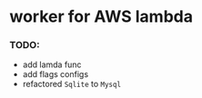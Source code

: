 # worker for AWS lambda

### TODO:

- add lamda func
- add flags configs
- refactored `Sqlite` to `Mysql`